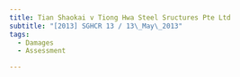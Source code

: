 ```yaml
---
title: Tian Shaokai v Tiong Hwa Steel Sructures Pte Ltd 
subtitle: "[2013] SGHCR 13 / 13\_May\_2013"
tags:
  - Damages
  - Assessment

---
```


